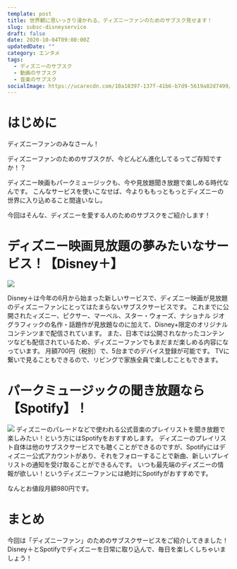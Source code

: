 ```yaml
---
template: post
title: 世界観に思いっきり浸かれる、ディズニーファンのためのサブスク見せます！
slug: subsc-disneyservice
draft: false
date: 2020-10-04T09:00:00Z
updatedDate: ""
category: エンタメ
tags:
  - ディズニーのサブスク
  - 動画のサブスク
  - 音楽のサブスク
socialImage: https://ucarecdn.com/10a18397-137f-41b6-b7d9-5619a82d7499/CanvaDisneyMickeyMouseStandingFigurine1.jpg
---
```


# はじめに

ディズニーファンのみなさーん！

ディズニーファンのためのサブスクが、今どんどん進化してるってご存知ですか！？

ディズニー映画もパークミュージックも、今や見放題聞き放題で楽しめる時代なんです。
こんなサービスを使いこなせば、今よりももっともっとディズニーの世界に入り込めること間違いなし。

今回はそんな、ディズニーを愛する人のためのサブスクをご紹介します！

# ディズニー映画見放題の夢みたいなサービス！【Disney＋】

![](https://ucarecdn.com/4321a5c1-838c-4e23-ad67-f1fa07562fc4/S__4202508.jpg)

Disney＋は今年の6月から始まった新しいサービスで、ディズニー映画が見放題のディズニーファンにとってはたまらないサブスクサービスです。
これまでに公開されたィズニー、ピクサー、マーベル、スター・ウォーズ、ナショナル ジオグラフィックの名作・話題作が見放題なのに加えて、Disney+限定のオリジナルコンテンツまで配信されています。
また、日本では公開されなかったコンテンツなども配信されているため、ディズニーファンでもまだまだ楽しめる内容になっています。
月額700円（税別）で、5台までのデバイス登録が可能です。
TVに繋いで見ることもできるので、リビングで家族全員で楽しむこともできます。

# パークミュージックの聞き放題なら【Spotify】！

![](![](https://ucarecdn.com/731986ce-bd4f-49d0-8dc7-dab4244122d9/))
ディズニーのパレードなどで使われる公式音楽のプレイリストを聞き放題で楽しみたい！という方にはSpotifyをおすすめします。
ディズニーのプレイリスト自体は他のサブスクサービスでも聴くことができるのですが、Spotifyにはディズニー公式アカウントがあり、それをフォローすることで新曲、新しいプレイリストの通知を受け取ることができるんです。
いつも最先端のディズニーの情報が欲しい！というディズニーファンには絶対にSpotifyがおすすめです。

なんとお値段月額980円です。

# まとめ

今回は「ディズニーファン」のためのサブスクサービスをご紹介してきました！
Disney＋とSpotifyでディズニーを日常に取り込んで、毎日を楽しくしちゃいましょう！
